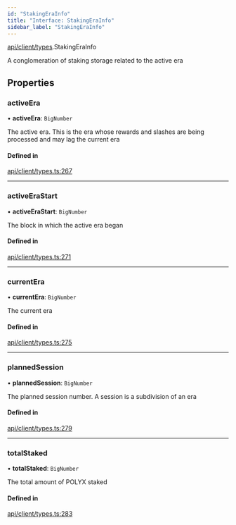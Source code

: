 ```yaml
---
id: "StakingEraInfo"
title: "Interface: StakingEraInfo"
sidebar_label: "StakingEraInfo"
---
```


[api/client/types](../../../../../modules/API/Client/Types/Types.md).StakingEraInfo

A conglomeration of staking storage related to the active era

## Properties

### activeEra

• **activeEra**: `BigNumber`

The active era. This is the era whose rewards and slashes are being processed and may lag the current era

#### Defined in

[api/client/types.ts:267](https://github.com/PolymeshAssociation/polymesh-sdk/blob/49a0066c3/src/api/client/types.ts#L267)

___

### activeEraStart

• **activeEraStart**: `BigNumber`

The block in which the active era began

#### Defined in

[api/client/types.ts:271](https://github.com/PolymeshAssociation/polymesh-sdk/blob/49a0066c3/src/api/client/types.ts#L271)

___

### currentEra

• **currentEra**: `BigNumber`

The current era

#### Defined in

[api/client/types.ts:275](https://github.com/PolymeshAssociation/polymesh-sdk/blob/49a0066c3/src/api/client/types.ts#L275)

___

### plannedSession

• **plannedSession**: `BigNumber`

The planned session number. A session is a subdivision of an era

#### Defined in

[api/client/types.ts:279](https://github.com/PolymeshAssociation/polymesh-sdk/blob/49a0066c3/src/api/client/types.ts#L279)

___

### totalStaked

• **totalStaked**: `BigNumber`

The total amount of POLYX staked

#### Defined in

[api/client/types.ts:283](https://github.com/PolymeshAssociation/polymesh-sdk/blob/49a0066c3/src/api/client/types.ts#L283)
